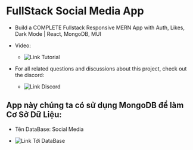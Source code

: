 # FullStack Social Media App

- Build a COMPLETE Fullstack Responsive MERN App with Auth, Likes, Dark Mode | React, MongoDB, MUI

- Video:

  - ![Link Tutorial](www.youtube.com/watch?v=K8YELRmUb5o)

- For all related questions and discussions about this project, check out the discord:

  - ![Link Discord](discord.gg/2FfPeEk2mX)

## App này chúng ta có sử dụng MongoDB để làm Cơ Sở Dữ Liệu:

- Tên DataBase: Social Media

- ![Link Tới DataBase](https://bom.so/7bWbKw)
